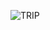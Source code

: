 ![TRIP](https://user-images.githubusercontent.com/56194511/117579898-f87f8380-b0a9-11eb-9616-0b69aa5cea12.gif)

